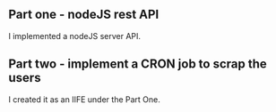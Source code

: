 ## Part one - nodeJS rest API

I implemented a nodeJS server API.

## Part two - implement a CRON job to scrap the users

I created it as an IIFE under the Part One.
